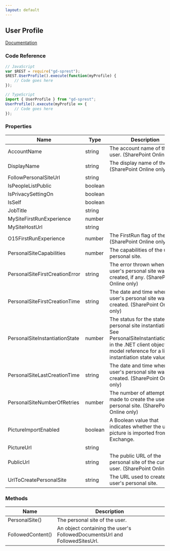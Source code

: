 ```yaml
---
layout: default
---
```


## User Profile
[Documentation](https://msdn.microsoft.com/en-us/library/office/dn790354.aspx)

### Code Reference

```ts
// JavaScript
var $REST = require("gd-sprest");
$REST.UserProfile().execute(function(myProfile) {
    // Code goes here
});

// TypeScript
import { UserProfile } from "gd-sprest";
UserProfile().execute(myProfile => {
    // Code goes here
});
```

### Properties

| Name | Type | Description |
| --- | --- | --- |
| AccountName | string | The account name of the user. (SharePoint Online only) |
| DisplayName | string | The display name of the user. (SharePoint Online only) |
| FollowPersonalSiteUrl | string |
| IsPeopleListPublic | boolean |
| IsPrivacySettingOn | boolean |
| IsSelf | boolean |
| JobTitle | string |
| MySiteFirstRunExperience | number |
| MySiteHostUrl | string |
| O15FirstRunExperience | number | The FirstRun flag of the user. (SharePoint Online only) |
| PersonalSiteCapabilities | number | The capabilities of the user's personal site. |
| PersonalSiteFirstCreationError | string | The error thrown when the user's personal site was first created, if any. (SharePoint Online only) |
| PersonalSiteFirstCreationTime | string |The date and time when the user's personal site was first created. (SharePoint Online only) |
| PersonalSiteInstantiationState | number | The status for the state of the personal site instantiation. See PersonalSiteInstantiationState in the .NET client object model reference for a list of instantiation state values. |
| PersonalSiteLastCreationTime | string | The date and time when the user's personal site was last created. (SharePoint Online only) |
| PersonalSiteNumberOfRetries | number | The number of attempts made to create the user's personal site. (SharePoint Online only) |
| PictureImportEnabled | boolean | A Boolean value that indicates whether the user's picture is imported from Exchange. |
| PictureUrl | string |
| PublicUrl | string | The public URL of the personal site of the current user. (SharePoint Online only) |
| UrlToCreatePersonalSite | string | The URL used to create the user's personal site. |

### Methods

| Name | Description |
| --- | --- |
| PersonalSite() | The personal site of the user. |
| FollowedContent() | An object containing the user's FollowedDocumentsUrl and FollowedSitesUrl. |